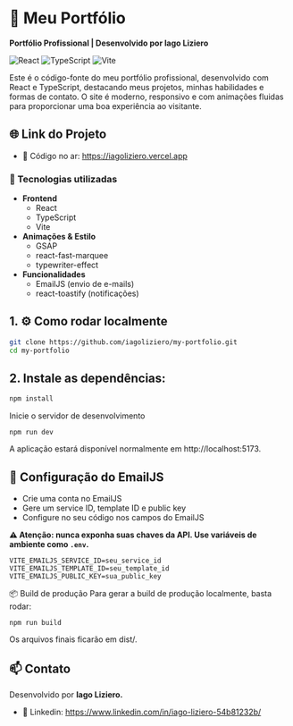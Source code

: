 
# 🚀 Meu Portfólio

**Portfólio Profissional | Desenvolvido por Iago Liziero**

![React](https://img.shields.io/badge/React-20232A?style=for-the-badge&logo=react)
![TypeScript](https://img.shields.io/badge/Typescript-007acc?style=for-the-badge&labelColor=black&logo=typescript&logoColor=007acc)
![Vite](https://img.shields.io/badge/Vite-646CFF?style=for-the-badge&logo=Vite&logoColor=white)

Este é o código-fonte do meu portfólio profissional, desenvolvido com React e TypeScript, destacando meus projetos, minhas habilidades e formas de contato. O site é moderno, responsivo e com animações fluidas para proporcionar uma boa experiência ao visitante.

## 🌐 Link do Projeto

- 🔗 Código no ar: https://iagoliziero.vercel.app

### 🧰 Tecnologias utilizadas

- **Frontend**
  - React
  - TypeScript
  - Vite
- **Animações & Estilo**
  - GSAP
  - react-fast-marquee
  - typewriter-effect
- **Funcionalidades**
  - EmailJS (envio de e-mails)
  - react-toastify (notificações)

## 1. ⚙️ Como rodar localmente

```bash
git clone https://github.com/iagoliziero/my-portfolio.git
cd my-portfolio
````

## 2. Instale as dependências:

```bash
npm install
```
Inicie o servidor de desenvolvimento

```
npm run dev

```

A aplicação estará disponível normalmente em http://localhost:5173.


## 💌 Configuração do EmailJS
- Crie uma conta no EmailJS
- Gere um service ID, template ID e public key
- Configure no seu código nos campos do EmailJS

**⚠️ **Atenção:** nunca exponha suas chaves da API. Use variáveis de ambiente como `.env`.**


```
VITE_EMAILJS_SERVICE_ID=seu_service_id
VITE_EMAILJS_TEMPLATE_ID=seu_template_id
VITE_EMAILJS_PUBLIC_KEY=sua_public_key
```

📦 Build de produção
Para gerar a build de produção localmente, basta rodar:

```
npm run build
```
Os arquivos finais ficarão em dist/.

## 📫 Contato

Desenvolvido por **Iago Liziero.**

* 💼 Linkedin: https://www.linkedin.com/in/iago-liziero-54b81232b/
